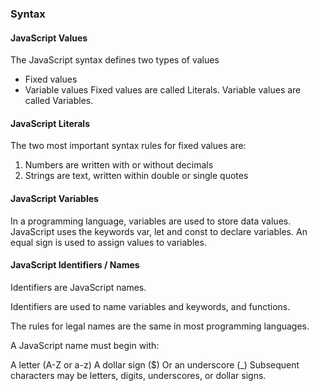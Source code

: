 ### Syntax

#### JavaScript Values
The JavaScript syntax defines two types of values
* Fixed values
* Variable values
Fixed values are called Literals.
Variable values are called Variables.

#### JavaScript Literals
The two most important syntax rules for fixed values are:
1. Numbers are written with or without decimals
2. Strings are text, written within double or single quotes

#### JavaScript Variables
In a programming language, variables are used to store data values.
JavaScript uses the keywords var, let and const to declare variables.
An equal sign is used to assign values to variables.

#### JavaScript Identifiers / Names
Identifiers are JavaScript names.

Identifiers are used to name variables and keywords, and functions.

The rules for legal names are the same in most programming languages.

A JavaScript name must begin with:

A letter (A-Z or a-z)
A dollar sign ($)
Or an underscore (_)
Subsequent characters may be letters, digits, underscores, or dollar signs.